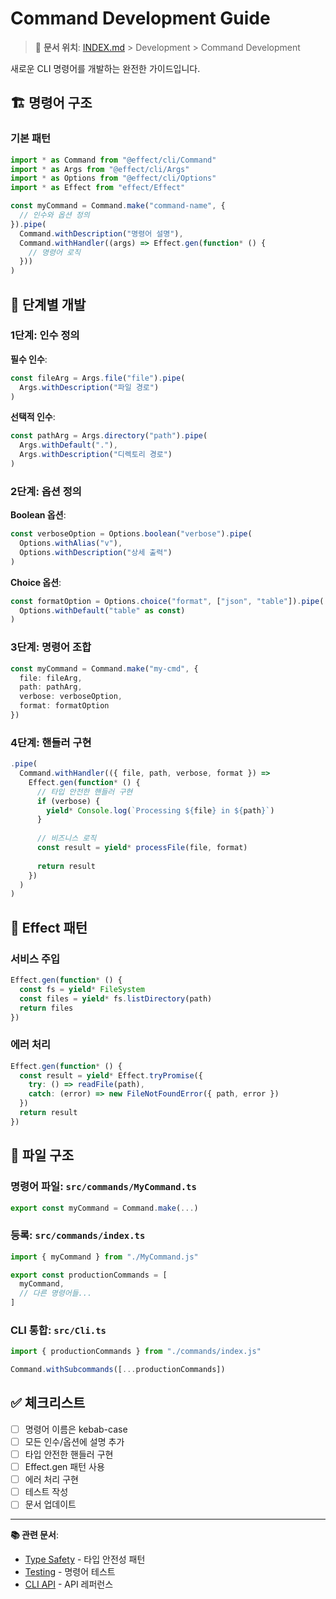 # Command Development Guide

> 🔗 **문서 위치**: [INDEX.md](../INDEX.md) > Development > Command Development

새로운 CLI 명령어를 개발하는 완전한 가이드입니다.

## 🏗️ 명령어 구조

### 기본 패턴
```typescript
import * as Command from "@effect/cli/Command"
import * as Args from "@effect/cli/Args"
import * as Options from "@effect/cli/Options"
import * as Effect from "effect/Effect"

const myCommand = Command.make("command-name", {
  // 인수와 옵션 정의
}).pipe(
  Command.withDescription("명령어 설명"),
  Command.withHandler((args) => Effect.gen(function* () {
    // 명령어 로직
  }))
)
```

## 📝 단계별 개발

### 1단계: 인수 정의

**필수 인수**:
```typescript
const fileArg = Args.file("file").pipe(
  Args.withDescription("파일 경로")
)
```

**선택적 인수**:
```typescript
const pathArg = Args.directory("path").pipe(
  Args.withDefault("."),
  Args.withDescription("디렉토리 경로")
)
```

### 2단계: 옵션 정의

**Boolean 옵션**:
```typescript
const verboseOption = Options.boolean("verbose").pipe(
  Options.withAlias("v"),
  Options.withDescription("상세 출력")
)
```

**Choice 옵션**:
```typescript
const formatOption = Options.choice("format", ["json", "table"]).pipe(
  Options.withDefault("table" as const)
)
```

### 3단계: 명령어 조합
```typescript
const myCommand = Command.make("my-cmd", {
  file: fileArg,
  path: pathArg,
  verbose: verboseOption,
  format: formatOption
})
```

### 4단계: 핸들러 구현
```typescript
.pipe(
  Command.withHandler(({ file, path, verbose, format }) =>
    Effect.gen(function* () {
      // 타입 안전한 핸들러 구현
      if (verbose) {
        yield* Console.log(`Processing ${file} in ${path}`)
      }
      
      // 비즈니스 로직
      const result = yield* processFile(file, format)
      
      return result
    })
  )
)
```

## 🧪 Effect 패턴

### 서비스 주입
```typescript
Effect.gen(function* () {
  const fs = yield* FileSystem
  const files = yield* fs.listDirectory(path)
  return files
})
```

### 에러 처리
```typescript
Effect.gen(function* () {
  const result = yield* Effect.tryPromise({
    try: () => readFile(path),
    catch: (error) => new FileNotFoundError({ path, error })
  })
  return result
})
```

## 📁 파일 구조

### 명령어 파일: `src/commands/MyCommand.ts`
```typescript
export const myCommand = Command.make(...)
```

### 등록: `src/commands/index.ts`
```typescript
import { myCommand } from "./MyCommand.js"

export const productionCommands = [
  myCommand,
  // 다른 명령어들...
]
```

### CLI 통합: `src/Cli.ts`  
```typescript
import { productionCommands } from "./commands/index.js"

Command.withSubcommands([...productionCommands])
```

## ✅ 체크리스트

- [ ] 명령어 이름은 kebab-case
- [ ] 모든 인수/옵션에 설명 추가
- [ ] 타입 안전한 핸들러 구현
- [ ] Effect.gen 패턴 사용
- [ ] 에러 처리 구현
- [ ] 테스트 작성
- [ ] 문서 업데이트

---
**📚 관련 문서**:
- [Type Safety](TYPE_SAFETY.md) - 타입 안전성 패턴
- [Testing](TESTING.md) - 명령어 테스트
- [CLI API](../api/CLI_API.md) - API 레퍼런스